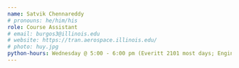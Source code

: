 ```yaml
---
name: Satvik Chennareddy
# pronouns: he/him/his
role: Course Assistant
# email: burgos3@illinois.edu
# website: https://tran.aerospace.illinois.edu/
# photo: huy.jpg
python-hours: Wednesday @ 5:00 - 6:00 pm (Everitt 2101 most days; Engineering Hall 106B3 on 9/6/23 and 9/20/23)
---
```

